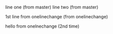 
line one (from master)
line two (from master)

1st line from onelinechange (from onelinechange)




hello from onelnechange (2nd time)

